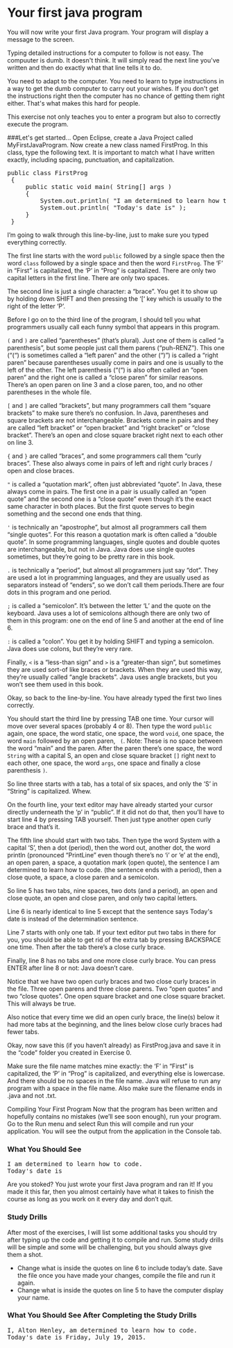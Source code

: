 # Your first java program

You will now write your first Java program. Your program will display a message to the screen.

Typing detailed instructions for a computer to follow is not easy. The compuuter is dumb. It doesn't think. It will simply read the next line you've written and then do exactly what that line tells it to do.

You need to adapt to the computer. You need to learn to type instructions in a way to get the dumb computer to carry out your wishes. If you don't get the instructions right then the computer has no chance of getting them right either. That's what makes this hard for people.

This exercise not only teaches you to enter a program but also to correctly execute the program. 

###Let's get started...
Open Eclipse, create a Java Project called MyFirstJavaProgram. Now create a new class named FirstProg. In this class, type the following text. It is important to match what I have written exactly, including spacing, punctuation, and capitalization.

<pre>public class FirstProg
 {
     public static void main( String[] args )
     {
         System.out.println( "I am determined to learn how to code." );
         System.out.println( "Today's date is" );
     }
 }</pre>
 
I’m going to walk through this line-by-line, just to make sure you typed everything correctly.

The first line starts with the word ```public``` followed by a single space then the word ```class``` followed by a single space and then the word ```FirstProg```. The ‘F’ in “First” is capitalized, the ‘P’ in “Prog” is capitalized. There are only two capital letters in the first line. There are only two spaces.

The second line is just a single character: a “brace”. You get it to show up by holding down SHIFT and then pressing the ‘[‘ key which is usually to the right of the letter ‘P’.

Before I go on to the third line of the program, I should tell you what programmers usually call each funny symbol that appears in this program.

```(``` and ```)``` are called “parentheses” (that’s plural). Just one of them is called “a parenthesis”, but some people just call them parens (“puh-RENZ”). This one (“(“) is sometimes called a “left paren” and the other (“)”) is called a “right paren” because parentheses usually come in pairs and one is usually to the left of the other. The left parenthesis (“(“) is also often called an “open paren” and the right one is called a “close paren” for similar reasons.
There’s an open paren on line 3 and a close paren, too, and no other parentheses in the whole file.

```[``` and ```]``` are called “brackets”, but many programmers call them “square brackets” to make sure there’s no confusion. In Java, parentheses and square brackets are not interchangeable. Brackets come in pairs and they are called “left bracket” or “open bracket” and “right bracket” or “close bracket”.
There’s an open and close square bracket right next to each other on line 3.

```{``` and ```}``` are called “braces”, and some programmers call them “curly braces”. These also always come in pairs of left and right curly braces / open and close braces.

```"``` is called a “quotation mark”, often just abbreviated “quote”. In Java, these always come in pairs. The first one in a pair is usually called an “open quote” and the second one is a “close quote” even though it’s the exact same character in both places. But the first quote serves to begin something and the second one ends that thing.

```'``` is technically an “apostrophe”, but almost all programmers call them “single quotes”. For this reason a quotation mark is often called a “double quote”. In some programming languages, single quotes and double quotes are interchangeable, but not in Java. Java does use single quotes sometimes, but they’re going to be pretty rare in this book.

```.``` is technically a “period”, but almost all programmers just say “dot”. They are used a lot in programming languages, and they are usually used as separators instead of “enders”, so we don’t call them periods.There are four dots in this program and one period.

```;``` is called a “semicolon”. It’s between the letter ‘L’ and the quote on the keyboard. Java uses a lot of semicolons although there are only two of them in this program: one on the end of line 5 and another at the end of line 6.

```:``` is called a “colon”. You get it by holding SHIFT and typing a semicolon. Java does use colons, but they’re very rare.

Finally, ```<``` is a “less-than sign” and ```>``` is a “greater-than sign”, but sometimes they are used sort-of like braces or brackets. When they are used this way, they’re usually called “angle brackets”. Java uses angle brackets, but you won’t see them used in this book.

Okay, so back to the line-by-line. You have already typed the first two lines correctly.

You should start the third line by pressing TAB one time. Your cursor will move over several spaces (probably 4 or 8). Then type the word ```public``` again, one space, the word static, one space, the word ```void```, one space, the word ```main``` followed by an open paren, ``` (```. Note: These is no space between the word “main” and the paren. After the paren there’s one space, the word ```String``` with a capital S, an open and close square bracket ```[]``` right next to each other, one space, the word ```args```, one space and finally a close parenthesis ```)```.

So line three starts with a tab, has a total of six spaces, and only the ‘S’ in “String” is capitalized. Whew.

On the fourth line, your text editor may have already started your cursor directly underneath the ‘p’ in “public”. If it did not do that, then you’ll have to start line 4 by pressing TAB yourself. Then just type another open curly brace and that’s it.

The fifth line should start with two tabs. Then type the word System with a capital ‘S’, then a dot (period), then the word out, another dot, the word println (pronounced “PrintLine” even though there’s no ‘i’ or ‘e’ at the end), an open paren, a space, a quotation mark (open quote), the sentence I am determined to learn how to code. (the sentence ends with a period), then a close quote, a space, a close paren and a semicolon.

So line 5 has two tabs, nine spaces, two dots (and a period), an open and close quote, an open and close paren, and only two capital letters.

Line 6 is nearly identical to line 5 except that the sentence says Today's date is instead of the determination sentence.

Line 7 starts with only one tab. If your text editor put two tabs in there for you, you should be able to get rid of the extra tab by pressing BACKSPACE one time. Then after the tab there’s a close curly brace.

Finally, line 8 has no tabs and one more close curly brace. You can press ENTER after line 8 or not: Java doesn’t care.

Notice that we have two open curly braces and two close curly braces in the file. Three open parens and three close parens. Two “open quotes” and two “close quotes”. One open square bracket and one close square bracket. This will always be true.

Also notice that every time we did an open curly brace, the line(s) below it had more tabs at the beginning, and the lines below close curly braces had fewer tabs.

Okay, now save this (if you haven’t already) as FirstProg.java and save it in the “code” folder you created in Exercise 0.

Make sure the file name matches mine exactly: the ‘F’ in “First” is capitalized, the ‘P’ in “Prog” is capitalized, and everything else is lowercase. And there should be no spaces in the file name. Java will refuse to run any program with a space in the file name. Also make sure the filename ends in .java and not .txt.

Compiling Your First Program
Now that the program has been written and hopefully contains no mistakes (we’ll see soon enough), run your program. Go to the Run menu and select Run this will compile and run your application. You will see the output from the application in the Console tab.


### What You Should See


<pre>I am determined to learn how to code.
Today's date is</pre>
Are you stoked? You just wrote your first Java program and ran it! If you made it this far, then you almost certainly have what it takes to finish the course as long as you work on it every day and don’t quit.

### Study Drills
After most of the exercises, I will list some additional tasks you should try after typing up the code and getting it to compile and run. Some study drills will be  simple and some will be  challenging, but you should always give them a shot.

* Change what is inside the quotes on line 6 to include today’s date. Save the file once you have made your changes, compile the file and run it again.
* Change what is inside the quotes on line 5 to have the computer display your name.


### What You Should See After Completing the Study Drills

<pre>
I, Alton Henley, am determined to learn how to code.
Today's date is Friday, July 19, 2015.